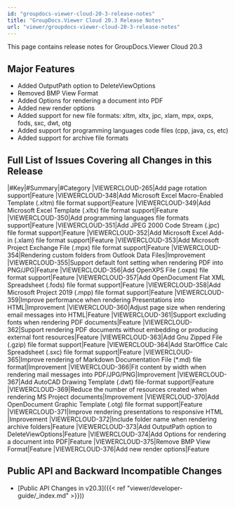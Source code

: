 ```yaml
---
id: "groupdocs-viewer-cloud-20-3-release-notes"
title: "GroupDocs.Viewer Cloud 20.3 Release Notes"
url: "viewer/groupdocs-viewer-cloud-20-3-release-notes"
---
```


 



This page contains release notes for GroupDocs.Viewer Cloud 20.3


## Major Features ##

* Added OutputPath option to DeleteViewOptions
* Removed BMP View Format
* Added Options for rendering a document into PDF
* Added new render options
* Added support for new file formats: xltm, xltx, jpc, xlam, mpx, oxps, fods, sxc, dwt, otg
* Added support for programming languages code files (cpp, java, cs, etc)
* Added support for archive file formats

## Full List of Issues Covering all Changes in this Release ##

|#Key|#Summary|#Category
|VIEWERCLOUD-265|Add page rotation support|Feature
|VIEWERCLOUD-348|Add Microsoft Excel Macro-Enabled Template (.xltm) file format support|Feature
|VIEWERCLOUD-349|Add Microsoft Excel Template (.xltx) file format support|Feature
|VIEWERCLOUD-350|Add programming languages file formats support|Feature
|VIEWERCLOUD-351|Add JPEG 2000 Code Stream (.jpc) file format support|Feature
|VIEWERCLOUD-352|Add Microsoft Excel Add-in (.xlam) file format support|Feature
|VIEWERCLOUD-353|Add Microsoft Project Exchange File (.mpx) file format support|Feature
|VIEWERCLOUD-354|Rendering custom folders from Outlook Data Files|Improvement
|VIEWERCLOUD-355|Support default font setting when rendering PDF into PNG/JPG|Feature
|VIEWERCLOUD-356|Add OpenXPS File (.oxps) file format support|Feature
|VIEWERCLOUD-357|Add OpenDocument Flat XML Spreadsheet (.fods) file format support|Feature
|VIEWERCLOUD-358|Add Microsoft Project 2019 (.mpp) file format support|Feature
|VIEWERCLOUD-359|Improve performance when rendering Presentations into HTML|Improvement
|VIEWERCLOUD-360|Adjust page size when rendering email messages into HTML|Feature
|VIEWERCLOUD-361|Support excluding fonts when rendering PDF documents|Feature
|VIEWERCLOUD-362|Support rendering PDF documents without embedding or producing external font resources|Feature
|VIEWERCLOUD-363|Add Gnu Zipped File (.gzip) file format support|Feature
|VIEWERCLOUD-364|Add StarOffice Calc Spreadsheet (.sxc) file format support|Feature
|VIEWERCLOUD-365|Improve rendering of Markdown Documentation File (*.md) file format|Improvement
|VIEWERCLOUD-366|Fit content by width when rendering mail messages into PDF/JPG/PNG|Improvement
|VIEWERCLOUD-367|Add AutoCAD Drawing Template (.dwt) file-format support|Feature
|VIEWERCLOUD-369|Reduce the number of resources created when rendering MS Project documents|Improvement
|VIEWERCLOUD-370|Add OpenDocument Graphic Template (.otg) file format support|Feature
|VIEWERCLOUD-371|Improve rendering presentations to responsive HTML |Improvement
|VIEWERCLOUD-372|Include folder name when rendering archive folders|Feature
|VIEWERCLOUD-373|Add OutputPath option to DeleteViewOptions|Feature
|VIEWERCLOUD-374|Add Options for rendering a document into PDF|Feature
|VIEWERCLOUD-375|Remove BMP View Format|Feature
|VIEWERCLOUD-376|Add new render options|Feature

## Public API and Backward Incompatible Changes ##

* [Public API Changes in v20.3]({{< ref "viewer/developer-guide/_index.md" >}}))

 